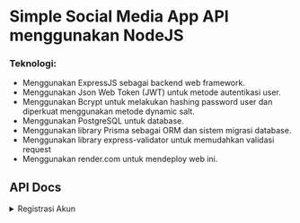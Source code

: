 
# Simple Social Media App API menggunakan NodeJS

### Teknologi:
- Menggunakan ExpressJS sebagai backend web framework.
- Menggunakan Json Web Token (JWT) untuk metode autentikasi user.
- Menggunakan Bcrypt untuk melakukan hashing password user dan diperkuat menggunakan metode dynamic salt.
- Menggunakan PostgreSQL untuk database.
- Menggunakan library Prisma sebagai ORM dan sistem migrasi database.
- Menggunakan library express-validator untuk memudahkan validasi request
- Menggunakan render.com untuk mendeploy web ini.

## API Docs
<details>
    <summary>Registrasi Akun</summary>
    Request
    
    ```http
    POST http://localhost:3000/auth/register
    Content-Type:  application/json

    {"username":"isi_username","password":"isi_password"}
    ```
</details>
